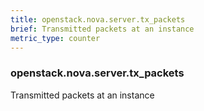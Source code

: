 ```yaml
---
title: openstack.nova.server.tx_packets
brief: Transmitted packets at an instance
metric_type: counter
---
```

### openstack.nova.server.tx_packets

Transmitted packets at an instance